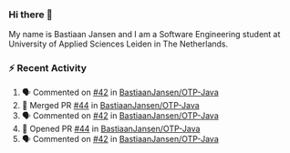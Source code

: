 ### Hi there 👋

My name is Bastiaan Jansen and I am a Software Engineering student at University of Applied Sciences Leiden in The Netherlands. 

### ⚡ Recent Activity
<!--START_SECTION:activity-->
1. 🗣 Commented on [#42](https://github.com/BastiaanJansen/OTP-Java/issues/42) in [BastiaanJansen/OTP-Java](https://github.com/BastiaanJansen/OTP-Java)
2. 🎉 Merged PR [#44](https://github.com/BastiaanJansen/OTP-Java/pull/44) in [BastiaanJansen/OTP-Java](https://github.com/BastiaanJansen/OTP-Java)
3. 🗣 Commented on [#42](https://github.com/BastiaanJansen/OTP-Java/issues/42) in [BastiaanJansen/OTP-Java](https://github.com/BastiaanJansen/OTP-Java)
4. 💪 Opened PR [#44](https://github.com/BastiaanJansen/OTP-Java/pull/44) in [BastiaanJansen/OTP-Java](https://github.com/BastiaanJansen/OTP-Java)
5. 🗣 Commented on [#42](https://github.com/BastiaanJansen/OTP-Java/issues/42) in [BastiaanJansen/OTP-Java](https://github.com/BastiaanJansen/OTP-Java)
<!--END_SECTION:activity-->

<!--
**BastiaanJansen/BastiaanJansen** is a ✨ _special_ ✨ repository because its `README.md` (this file) appears on your GitHub profile.

Here are some ideas to get you started:

- 🔭 I’m currently working on ...
- 🌱 I’m currently learning ...
- 👯 I’m looking to collaborate on ...
- 🤔 I’m looking for help with ...
- 💬 Ask me about ...
- 📫 How to reach me: ...
- 😄 Pronouns: ...
- ⚡ Fun fact: ...
-->
